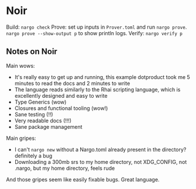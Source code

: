 # Noir
Build: `nargo check`
Prove: set up inputs in `Prover.toml` and run `nargo prove`. `nargo prove --show-output p` to show println logs.
Verify: `nargo verify p`

## Notes on Noir
Main wows:
- It's really easy to get up and running, this example dotproduct took me 5 minutes to read the docs and 2 minutes to write
- The language reads similarly to the Rhai scripting language, which is excellently designed and easy to write
- Type Generics (wow)
- Closures and functional tooling (wow!)
- Sane testing (!!)
- Very readable docs (!!!)
- Sane package management

Main gripes:
- I can't `nargo new` without a Nargo.toml already present in the directory? definitely a bug
- Downloading a 300mb srs to my home directory, not XDG_CONFIG, not .nargo, but my home directory, feels rude

And those gripes seem like easily fixable bugs. Great language.